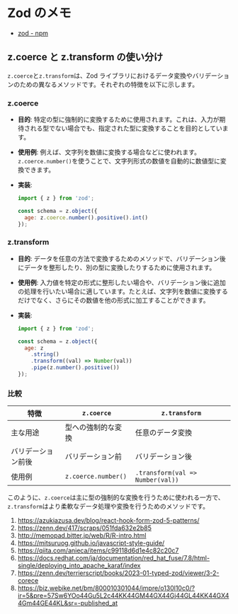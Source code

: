 # Zod のメモ

- [zod - npm](https://www.npmjs.com/package/zod)

## z.coerce と z.transform の使い分け

`z.coerce`と`z.transform`は、Zod ライブラリにおけるデータ変換やバリデーションのための異なるメソッドです。それぞれの特徴を以下に示します。

### z.coerce

- **目的**: 特定の型に強制的に変換するために使用されます。これは、入力が期待される型でない場合でも、指定された型に変換することを目的としています。
- **使用例**: 例えば、文字列を数値に変換する場合などに使われます。`z.coerce.number()`を使うことで、文字列形式の数値を自動的に数値型に変換できます。
- **実装**:

  ```javascript
  import { z } from 'zod';

  const schema = z.object({
    age: z.coerce.number().positive().int()
  });
  ```

### z.transform

- **目的**: データを任意の方法で変換するためのメソッドで、バリデーション後にデータを整形したり、別の型に変換したりするために使用されます。
- **使用例**: 入力値を特定の形式に整形したい場合や、バリデーション後に追加の処理を行いたい場合に適しています。たとえば、文字列を数値に変換するだけでなく、さらにその数値を他の形式に加工することができます。
- **実装**:

  ```javascript
  import { z } from 'zod';

  const schema = z.object({
    age: z
      .string()
      .transform((val) => Number(val))
      .pipe(z.number().positive())
  });
  ```

### 比較

| 特徴               | `z.coerce`          | `z.transform`                    |
| ------------------ | ------------------- | -------------------------------- |
| 主な用途           | 型への強制的な変換  | 任意のデータ変換                 |
| バリデーション前後 | バリデーション前    | バリデーション後                 |
| 使用例             | `z.coerce.number()` | `.transform(val => Number(val))` |

このように、`z.coerce`は主に型の強制的な変換を行うために使われる一方で、`z.transform`はより柔軟なデータ処理や変換を行うためのメソッドです。

1. https://azukiazusa.dev/blog/react-hook-form-zod-5-patterns/
2. https://zenn.dev/417/scraps/051fda632e2b85
3. http://memopad.bitter.jp/web/R/R-intro.html
4. https://mitsuruog.github.io/javascript-style-guide/
5. https://qiita.com/anieca/items/c99118d6d1e4c82c20c7
6. https://docs.redhat.com/ja/documentation/red_hat_fuse/7.8/html-single/deploying_into_apache_karaf/index
7. https://zenn.dev/terrierscript/books/2023-01-typed-zod/viewer/3-2-corece
8. https://biz.webike.net/bm/800010301044/impre/o130l10c0/?ir=5&pre=57Sw6YOo44Gu5L2c44KK44GM44GX44Gj44GL44KK44GX44Gm44GE44KL&sr=-published_at
